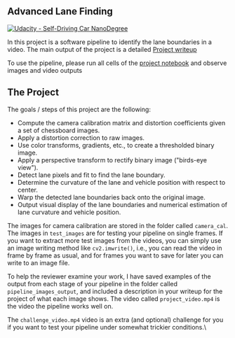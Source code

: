 ## Advanced Lane Finding
[![Udacity - Self-Driving Car NanoDegree](https://s3.amazonaws.com/udacity-sdc/github/shield-carnd.svg)](http://www.udacity.com/drive)


In this project is a software pipeline to identify the lane boundaries in a video. The main output of the project is a detailed [Project writeup](./WRITEUP.md)

To use the pipeline, please run all cells of the [project notebook](./advanced_lanefinder.ipynb) and observe images and video outputs

The Project
---

The goals / steps of this project are the following:

* Compute the camera calibration matrix and distortion coefficients given a set of chessboard images.
* Apply a distortion correction to raw images.
* Use color transforms, gradients, etc., to create a thresholded binary image.
* Apply a perspective transform to rectify binary image ("birds-eye view").
* Detect lane pixels and fit to find the lane boundary.
* Determine the curvature of the lane and vehicle position with respect to center.
* Warp the detected lane boundaries back onto the original image.
* Output visual display of the lane boundaries and numerical estimation of lane curvature and vehicle position.

The images for camera calibration are stored in the folder called `camera_cal`.  The images in `test_images` are for testing your pipeline on single frames.  If you want to extract more test images from the videos, you can simply use an image writing method like `cv2.imwrite()`, i.e., you can read the video in frame by frame as usual, and for frames you want to save for later you can write to an image file.  

To help the reviewer examine your work, I have saved examples of the output from each stage of your pipeline in the folder called `pipeline_images_output`, and included a description in your writeup for the project of what each image shows.    The video called `project_video.mp4` is the video the pipeline works well on.  

The `challenge_video.mp4` video is an extra (and optional) challenge for you if you want to test your pipeline under somewhat trickier conditions.\

